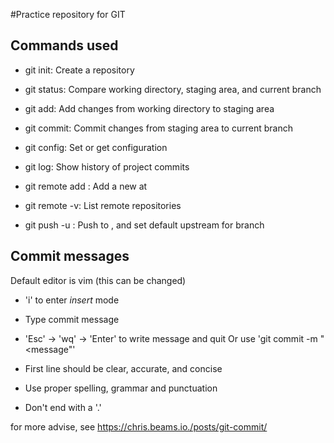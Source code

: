 #Practice repository for GIT

## Commands used

- git init: Create a repository
- git status: Compare working directory, staging area, and current branch
- git add: Add changes from working directory to staging area
- git commit: Commit changes from staging area to current branch
- git config: Set or get configuration
- git log: Show history of project commits

- git remote add <remote> <url>: Add a new <remote> at <url>
- git remote -v: List remote repositories
- git push -u <remote> <branch>: Push <branch> to <remote>, and set default upstream for branch
  

## Commit messages

Default editor is vim (this can be changed)
  - 'i' to enter *insert* mode
  - Type commit message
  - 'Esc' -> 'wq' -> 'Enter' to write message and quit
  Or use 'git commit -m "<message"'

  - First line should be clear, accurate, and concise
  - Use proper spelling, grammar and punctuation
  - Don't end with a '.'

  for more advise, see https://chris.beams.io./posts/git-commit/
